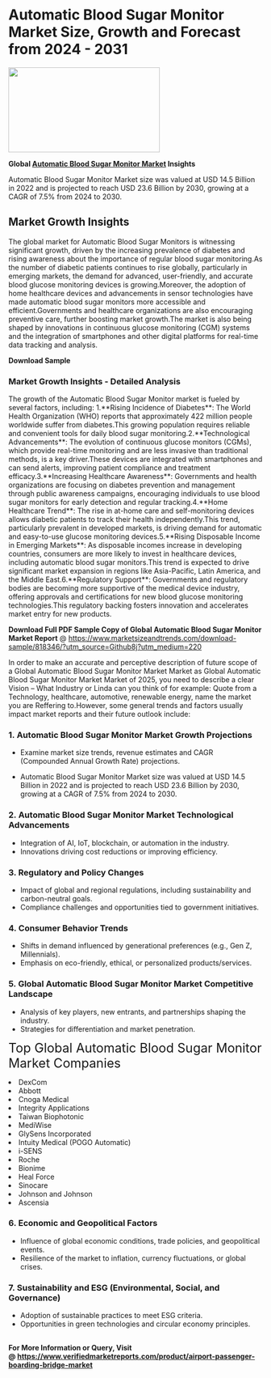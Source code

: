 <H1>Automatic Blood Sugar Monitor Market Size, Growth and Forecast from 2024 - 2031</H1><img class="aligncenter size-medium wp-image-584254" src="https://thirdeyenews.in/wp-content/uploads/2024/09/Global-Market-Research-300x168.jpeg" alt="" width="300" height="168" /><p><strong>Global&nbsp;<a href="https://www.marketsizeandtrends.com/download-sample/818346/?utm_source=Github8j?utm_medium=220">Automatic Blood Sugar Monitor Market</a> Insights</strong></p><p>Automatic Blood Sugar Monitor Market size was valued at USD 14.5 Billion in 2022 and is projected to reach USD 23.6 Billion by 2030, growing at a CAGR of 7.5% from 2024 to 2030.</p><p><h2>Market Growth Insights</h2> The global market for Automatic Blood Sugar Monitors is witnessing significant growth, driven by the increasing prevalence of diabetes and rising awareness about the importance of regular blood sugar monitoring.As the number of diabetic patients continues to rise globally, particularly in emerging markets, the demand for advanced, user-friendly, and accurate blood glucose monitoring devices is growing.Moreover, the adoption of home healthcare devices and advancements in sensor technologies have made automatic blood sugar monitors more accessible and efficient.Governments and healthcare organizations are also encouraging preventive care, further boosting market growth.The market is also being shaped by innovations in continuous glucose monitoring (CGM) systems and the integration of smartphones and other digital platforms for real-time data tracking and analysis.<p><strong>Download Sample</strong></p> <h3>Market Growth Insights - Detailed Analysis</h3> The growth of the Automatic Blood Sugar Monitor market is fueled by several factors, including: 1.**Rising Incidence of Diabetes**: The World Health Organization (WHO) reports that approximately 422 million people worldwide suffer from diabetes.This growing population requires reliable and convenient tools for daily blood sugar monitoring.2.**Technological Advancements**: The evolution of continuous glucose monitors (CGMs), which provide real-time monitoring and are less invasive than traditional methods, is a key driver.These devices are integrated with smartphones and can send alerts, improving patient compliance and treatment efficacy.3.**Increasing Healthcare Awareness**: Governments and health organizations are focusing on diabetes prevention and management through public awareness campaigns, encouraging individuals to use blood sugar monitors for early detection and regular tracking.4.**Home Healthcare Trend**: The rise in at-home care and self-monitoring devices allows diabetic patients to track their health independently.This trend, particularly prevalent in developed markets, is driving demand for automatic and easy-to-use glucose monitoring devices.5.**Rising Disposable Income in Emerging Markets**: As disposable incomes increase in developing countries, consumers are more likely to invest in healthcare devices, including automatic blood sugar monitors.This trend is expected to drive significant market expansion in regions like Asia-Pacific, Latin America, and the Middle East.6.**Regulatory Support**: Governments and regulatory bodies are becoming more supportive of the medical device industry, offering approvals and certifications for new blood glucose monitoring technologies.This regulatory backing fosters innovation and accelerates market entry for new products.<p><span class=""><strong>Download Full PDF Sample Copy of Global Automatic Blood Sugar Monitor Market Report</strong> @ <a href="https://www.marketsizeandtrends.com/download-sample/818346/?utm_source=Github8j?utm_medium=220" target="_blank">https://www.marketsizeandtrends.com/download-sample/818346/?utm_source=Github8j?utm_medium=220</a></span></p><p>In order to make an accurate and perceptive description of future scope of a Global&nbsp;Automatic Blood Sugar Monitor Market Market as Global&nbsp;Automatic Blood Sugar Monitor Market Market of 2025, you need to describe a clear Vision &ndash; What Industry or Linda can you think of for example: Quote from a Technology, healthcare, automotive, renewable energy, name the market you are Reffering to.However, some general trends and factors usually impact market reports and their future outlook include:</p><h3>1.&nbsp;<strong>Automatic Blood Sugar Monitor Market Growth Projections</strong></h3><ul><li>Examine market size trends, revenue estimates and CAGR (Compounded Annual Growth Rate) projections.</li><li><p>Automatic Blood Sugar Monitor Market size was valued at USD 14.5 Billion in 2022 and is projected to reach USD 23.6 Billion by 2030, growing at a CAGR of 7.5% from 2024 to 2030.</p></li></ul><h3>2.&nbsp;<strong>Automatic Blood Sugar Monitor Market Technological Advancements</strong></h3><ul><li>Integration of AI, IoT, blockchain, or automation in the industry.</li><li>Innovations driving cost reductions or improving efficiency.</li></ul><h3>3.&nbsp;<strong>Regulatory and Policy Changes</strong></h3><ul><li>Impact of global and regional regulations, including sustainability and carbon-neutral goals.</li><li>Compliance challenges and opportunities tied to government initiatives.</li></ul><h3>4.&nbsp;<strong>Consumer Behavior Trends</strong></h3><ul><li>Shifts in demand influenced by generational preferences (e.g., Gen Z, Millennials).</li><li>Emphasis on eco-friendly, ethical, or personalized products/services.</li></ul><h3>5.&nbsp;<strong>Global Automatic Blood Sugar Monitor Market Competitive Landscape</strong></h3><ul><li>Analysis of key players, new entrants, and partnerships shaping the industry.</li><li>Strategies for differentiation and market penetration.</li></ul><p data-pm-slice="1 1 []"><span style="color: inherit; font-family: inherit; font-size: 25px;">Top Global Automatic Blood Sugar Monitor Market Companies</span></p><div class="" data-test-id=""><p><li>DexCom</li><li> Abbott</li><li> Cnoga Medical</li><li> Integrity Applications</li><li> Taiwan Biophotonic</li><li> MediWise</li><li> GlySens Incorporated</li><li> Intuity Medical (POGO Automatic)</li><li> i-SENS</li><li> Roche</li><li> Bionime</li><li> Heal Force</li><li> Sinocare</li><li> Johnson and Johnson</li><li> Ascensia</li></p></div><h3>6.&nbsp;<strong>Economic and Geopolitical Factors</strong></h3><ul><li>Influence of global economic conditions, trade policies, and geopolitical events.</li><li>Resilience of the market to inflation, currency fluctuations, or global crises.</li></ul><h3>7.&nbsp;<strong>Sustainability and ESG (Environmental, Social, and Governance)</strong></h3><ul><li>Adoption of sustainable practices to meet ESG criteria.</li><li>Opportunities in green technologies and circular economy principles.</li></ul><h2><strong style="font-size: 14px;">For More Information or Query, Visit @&nbsp;</strong><a style="background-color: #ffffff; font-size: 14px;" href="https://www.marketsizeandtrends.com/report/automatic-blood-sugar-monitor-market/" target="_blank">https://www.verifiedmarketreports.com/product/airport-passenger-boarding-bridge-market</a></h2>